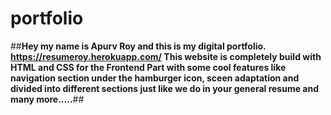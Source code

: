 # portfolio
##**Hey my name is Apurv Roy and this is my digital portfolio.
https://resumeroy.herokuapp.com/
This website is completely build with HTML and CSS for the Frontend Part with some cool features like navigation section under the hamburger icon, sceen adaptation and divided into different sections just like we do in your general resume and many more.....**##
